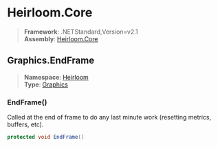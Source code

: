 # Heirloom.Core

> **Framework**: .NETStandard,Version=v2.1  
> **Assembly**: [Heirloom.Core][0]  

## Graphics.EndFrame

> **Namespace**: [Heirloom][0]  
> **Type**: [Graphics][1]  

### EndFrame()

Called at the end of frame to do any last minute work (resetting metrics, buffers, etc).

```cs
protected void EndFrame()
```

[0]: ../../../Heirloom.Core.md
[1]: ../Graphics.md
